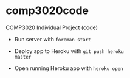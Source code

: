 comp3020code
============

COMP3020 Individual Project (code)

+ Run server with <code>foreman start</code>

+ Deploy app to Heroku with <code>git push heroku master</code>

+ Open running Heroku app with <code>heroku open</code>